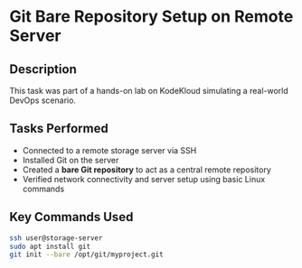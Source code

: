 # Git Bare Repository Setup on Remote Server

## Description
This task was part of a hands-on lab on KodeKloud simulating a real-world DevOps scenario.

## Tasks Performed
- Connected to a remote storage server via SSH
- Installed Git on the server
- Created a **bare Git repository** to act as a central remote repository
- Verified network connectivity and server setup using basic Linux commands

## Key Commands Used
```bash
ssh user@storage-server
sudo apt install git
git init --bare /opt/git/myproject.git

